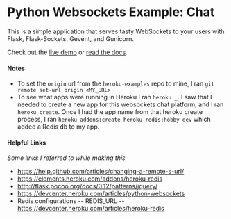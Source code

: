 # Python Websockets Example: Chat

This is a simple application that serves tasty WebSockets to your users
with Flask, Flask-Sockets, Gevent, and Gunicorn.

Check out the [live demo](http://flask-chat.herokuapp.com) or [read the docs](https://devcenter.heroku.com/articles/python-websockets).

#### Notes

- To set the `origin` url from the `heroku-examples` repo to mine, I ran `git remote set-url origin <MY_URL>`
- To see what apps were running in Heroku I ran `heroku _`. I saw that I needed to create a new app for this websockets chat platform, and I ran `heroku create`. Once I had the app name from that heroku create process, I ran `heroku addons:create heroku-redis:hobby-dev` which added a Redis db to my app. 

#### Helpful Links 

_Some links I referred to while making this_

- https://help.github.com/articles/changing-a-remote-s-url/
- https://elements.heroku.com/addons/heroku-redis
- http://flask.pocoo.org/docs/0.12/patterns/jquery/
- https://devcenter.heroku.com/articles/python-websockets
- Redis configurations -- REDIS_URL -- https://devcenter.heroku.com/articles/heroku-redis



